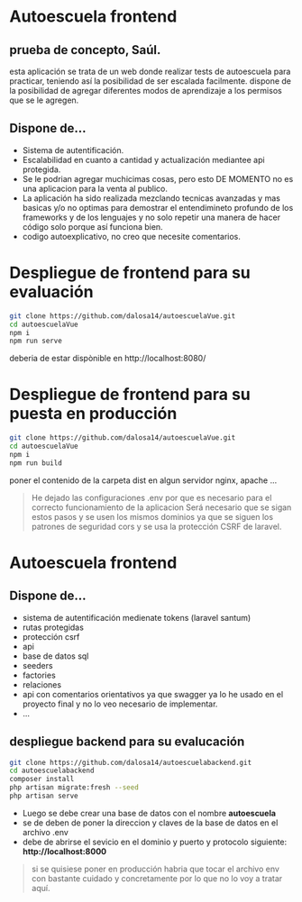# Autoescuela frontend
## prueba de concepto, Saúl.
esta aplicación se trata de un web donde realizar tests de autoescuela para practicar, teniendo así la posibilidad de ser escalada facilmente.
dispone de la posibilidad de agregar diferentes modos de aprendizaje  a los permisos que se le agregen.

## Dispone de... 
- Sistema de autentificación.
- Escalabilidad en cuanto a cantidad y actualización mediantee api protegida.
- Se le podrian agregar muchicimas cosas, pero esto DE MOMENTO no es una aplicacion para la venta al publico.
- La aplicación ha sido realizada mezclando tecnicas avanzadas y mas basicas y/o no optimas para demostrar el entendimineto profundo de los frameworks y de los lenguajes y no solo repetir una manera de hacer código solo porque así funciona bien.
- codigo autoexplicativo, no creo que necesite comentarios.

# Despliegue de frontend para su evaluación

```sh
git clone https://github.com/dalosa14/autoescuelaVue.git
cd autoescuelaVue
npm i
npm run serve
```
deberia de estar dispònible en http://localhost:8080/
# Despliegue de frontend para su puesta en producción
```sh
git clone https://github.com/dalosa14/autoescuelaVue.git
cd autoescuelaVue
npm i
npm run build
```
poner el contenido de la carpeta dist en algun servidor nginx, apache ...
> He dejado las configuraciones .env por que es necesario para el correcto funcionamiento de la aplicacion 
> Será necesario que se sigan estos pasos y se usen los mismos dominios ya que se siguen los patrones de seguridad cors y se usa la protección CSRF de laravel.

# Autoescuela frontend
## Dispone de... 
- sistema de autentificación medienate tokens (laravel santum)
- rutas protegidas
- protección csrf
- api
- base de datos sql 
- seeders
- factories
- relaciones
- api con comentarios orientativos ya que swagger ya lo he usado en el proyecto final y no lo veo necesario de implementar.
- ...
## despliegue backend para su evalucación
```sh
git clone https://github.com/dalosa14/autoescuelabackend.git
cd autoescuelabackend
composer install 
php artisan migrate:fresh --seed 
php artisan serve
```
- Luego se debe crear una base de datos con el nombre **autoescuela**
- se de deben de poner la direccion y claves de la base de datos en el archivo .env
- debe de abrirse el sevicio en el dominio y puerto y protocolo siguiente: **http://localhost:8000**

> si se quisiese poner en producción habria que tocar el archivo env con bastante cuidado y concretamente por lo que no lo voy a tratar aquí.
